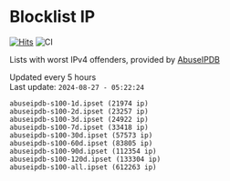 # Blocklist IP

[![Hits](https://hits.seeyoufarm.com/api/count/incr/badge.svg?url=https%3A%2F%2Fgithub.com%2Fborestad%2Fblocklist-ip%2F&count_bg=%2379C83D&title_bg=%23555555&icon=&icon_color=%23E7E7E7&title=hits&edge_flat=false)](https://hits.seeyoufarm.com)  ![CI](https://img.shields.io/github/workflow/status/borestad/blocklist-ip/CI?style=flat-square)

Lists with worst IPv4 offenders, provided by [AbuseIPDB](https://www.abuseipdb.com/)

<!-- FOOTER-PLACEHOLDER -->
Updated every 5 hours<br>
Last update: `2024-08-27 - 05:22:24`
```
abuseipdb-s100-1d.ipset (21974 ip)
abuseipdb-s100-2d.ipset (23257 ip)
abuseipdb-s100-3d.ipset (24922 ip)
abuseipdb-s100-7d.ipset (33418 ip)
abuseipdb-s100-30d.ipset (57573 ip)
abuseipdb-s100-60d.ipset (83805 ip)
abuseipdb-s100-90d.ipset (112354 ip)
abuseipdb-s100-120d.ipset (133304 ip)
abuseipdb-s100-all.ipset (612263 ip)
```
